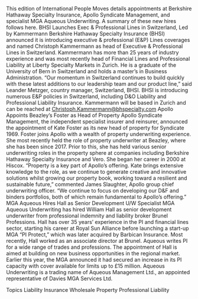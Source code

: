 This edition of International People Moves details appointments at Berkshire Hathaway Specialty Insurance, Apollo Syndicate Management, and specialist MGA Aqueous Underwriting.
A summary of these new hires follows here.
BHSI Launches Exec & Professional Lines in Switzerland, Led by Kammermann
Berkshire Hathaway Specialty Insurance (BHSI) announced it is introducing executive & professional (E&P) Lines coverages and named Christoph Kammermann as head of Executive & Professional Lines in Switzerland.
Kammermann has more than 25 years of industry experience and was most recently head of Financial Lines and Professional Liability at Liberty Specialty Markets in Zurich. He is a graduate of the University of Bern in Switzerland and holds a master’s in Business Administration.
“Our momentum in Switzerland continues to build quickly with these latest additions to our leadership team and our product line,” said Leander Metzger, country manager, Switzerland, BHSI.
BHSI is introducing numerous E&P policies in Switzerland, including D&O Liability and Professional Liability Insurance.
Kammermann will be based in Zurich and can be reached at Christoph.Kammermann@bhspecialty.com
Apollo Appoints Beazley’s Foster as Head of Property
Apollo Syndicate Management, the independent specialist insurer and reinsurer, announced the appointment of Kate Foster as its new head of property for Syndicate 1969.
Foster joins Apollo with a wealth of property underwriting experience. She most recently held the role of property underwriter at Beazley, where she has been since 2017. Prior to this, she has held various senior underwriting roles in the property sphere at companies including Berkshire Hathaway Specialty Insurance and Vero. She began her career in 2000 at Hiscox.
“Property is a key part of Apollo’s offering. Kate brings extensive knowledge to the role, as we continue to generate creative and innovative solutions whilst growing our property book, working toward a resilient and sustainable future,” commented James Slaughter, Apollo group chief underwriting officer.
“We continue to focus on developing our D&F and binders portfolios, both of which remain fundamental to Apollo’s offering.”
MGA Aqueous Hires Hall as Senior Development U/W
Specialist MGA Aqueous Underwriting has hired William Hall as senior development underwriter from professional indemnity and liability broker Brunel Professions.
Hall has over 35 years’ experience in the PI and financial lines sector, starting his career at Royal Sun Alliance before launching a start-up MGA “PI Protect,” which was later acquired by Barbican Insurance. Most recently, Hall worked as an associate director at Brunel.
Aqueous writes PI for a wide range of trades and professions. The appointment of Hall is aimed at building on new business opportunities in the regional market. Earlier this year, the MGA announced it had secured an increase in its PI capacity with cover available for limits up to £15 million.
Aqueous Underwriting is a trading name of Aqueous Management Ltd., an appointed representative of Davies MGA Services Ltd.

Topics
Liability
Insurance Wholesale
Property
Professional Liability
